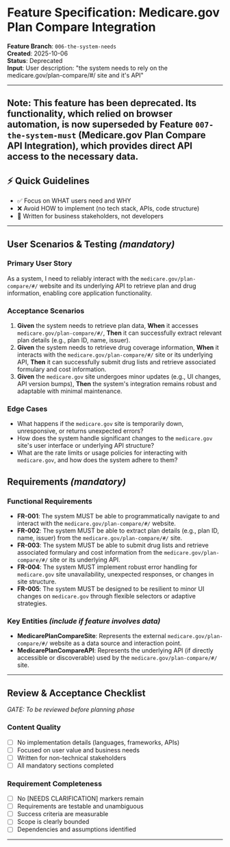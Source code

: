 # Feature Specification: Medicare.gov Plan Compare Integration

**Feature Branch**: `006-the-system-needs`  
**Created**: 2025-10-06  
**Status**: Deprecated  
**Input**: User description: "the system needs to rely on the medicare.gov/plan-compare/#/ site and it's API"

---
**Note**: This feature has been deprecated. Its functionality, which relied on browser automation, is now superseded by Feature `007-the-system-must` (Medicare.gov Plan Compare API Integration), which provides direct API access to the necessary data.
---

## ⚡ Quick Guidelines
- ✅ Focus on WHAT users need and WHY
- ❌ Avoid HOW to implement (no tech stack, APIs, code structure)
- 👥 Written for business stakeholders, not developers

---

## User Scenarios & Testing *(mandatory)*

### Primary User Story
As a system, I need to reliably interact with the `medicare.gov/plan-compare/#/` website and its underlying API to retrieve plan and drug information, enabling core application functionality.

### Acceptance Scenarios
1. **Given** the system needs to retrieve plan data, **When** it accesses `medicare.gov/plan-compare/#/`, **Then** it can successfully extract relevant plan details (e.g., plan ID, name, issuer).
2. **Given** the system needs to retrieve drug coverage information, **When** it interacts with the `medicare.gov/plan-compare/#/` site or its underlying API, **Then** it can successfully submit drug lists and retrieve associated formulary and cost information.
3. **Given** the `medicare.gov` site undergoes minor updates (e.g., UI changes, API version bumps), **Then** the system's integration remains robust and adaptable with minimal maintenance.

### Edge Cases
- What happens if the `medicare.gov` site is temporarily down, unresponsive, or returns unexpected errors?
- How does the system handle significant changes to the `medicare.gov` site's user interface or underlying API structure?
- What are the rate limits or usage policies for interacting with `medicare.gov`, and how does the system adhere to them?

## Requirements *(mandatory)*

### Functional Requirements
- **FR-001**: The system MUST be able to programmatically navigate to and interact with the `medicare.gov/plan-compare/#/` website.
- **FR-002**: The system MUST be able to extract plan details (e.g., plan ID, name, issuer) from the `medicare.gov/plan-compare/#/` site.
- **FR-003**: The system MUST be able to submit drug lists and retrieve associated formulary and cost information from the `medicare.gov/plan-compare/#/` site or its underlying API.
- **FR-004**: The system MUST implement robust error handling for `medicare.gov` site unavailability, unexpected responses, or changes in site structure.
- **FR-005**: The system MUST be designed to be resilient to minor UI changes on `medicare.gov` through flexible selectors or adaptive strategies.

### Key Entities *(include if feature involves data)*
- **MedicarePlanCompareSite**: Represents the external `medicare.gov/plan-compare/#/` website as a data source and interaction point.
- **MedicarePlanCompareAPI**: Represents the underlying API (if directly accessible or discoverable) used by the `medicare.gov/plan-compare/#/` site.

---

## Review & Acceptance Checklist
*GATE: To be reviewed before planning phase*

### Content Quality
- [ ] No implementation details (languages, frameworks, APIs)
- [ ] Focused on user value and business needs
- [ ] Written for non-technical stakeholders
- [ ] All mandatory sections completed

### Requirement Completeness
- [ ] No [NEEDS CLARIFICATION] markers remain
- [ ] Requirements are testable and unambiguous  
- [ ] Success criteria are measurable
- [ ] Scope is clearly bounded
- [ ] Dependencies and assumptions identified

---